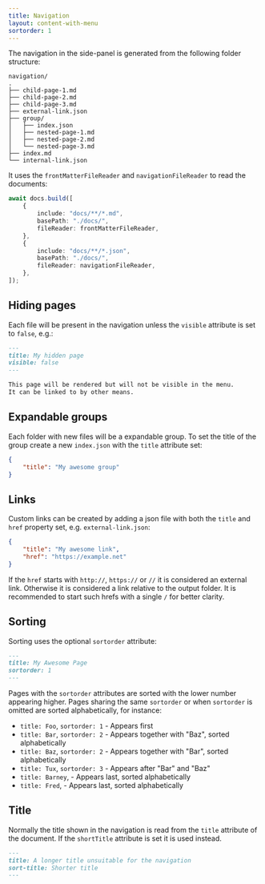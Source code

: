 ```yaml
---
title: Navigation
layout: content-with-menu
sortorder: 1
---
```


The navigation in the side-panel is generated from the following folder structure:

```
navigation/
.
├── child-page-1.md
├── child-page-2.md
├── child-page-3.md
├── external-link.json
├── group/
│   ├── index.json
│   ├── nested-page-1.md
│   ├── nested-page-2.md
│   └── nested-page-3.md
├── index.md
└── internal-link.json
```

It uses the `frontMatterFileReader` and `navigationFileReader` to read the documents:

```ts
await docs.build([
    {
        include: "docs/**/*.md",
        basePath: "./docs/",
        fileReader: frontMatterFileReader,
    },
    {
        include: "docs/**/*.json",
        basePath: "./docs/",
        fileReader: navigationFileReader,
    },
]);
```

## Hiding pages

Each file will be present in the navigation unless the `visible` attribute is set to `false`, e.g.:

```md
---
title: My hidden page
visible: false
---

This page will be rendered but will not be visible in the menu.
It can be linked to by other means.
```

## Expandable groups

Each folder with new files will be a expandable group.
To set the title of the group create a new `index.json` with the `title` attribute set:

```json
{
    "title": "My awesome group"
}
```

## Links

Custom links can be created by adding a json file with both the `title` and `href` property set, e.g. `external-link.json`:

```json
{
    "title": "My awesome link",
    "href": "https://example.net"
}
```

If the `href` starts with `http://`, `https://` or `//` it is considered an external link.
Otherwise it is considered a link relative to the output folder.
It is recommended to start such hrefs with a single `/` for better clarity.

## Sorting

Sorting uses the optional `sortorder` attribute:

```md
---
title: My Awesome Page
sortorder: 1
---
```

Pages with the `sortorder` attributes are sorted with the lower number appearing higher.
Pages sharing the same `sortorder` or when `sortorder` is omitted are sorted alphabetically, for instance:

-   `title: Foo`, `sortorder: 1` - Appears first
-   `title: Bar`, `sortorder: 2` - Appears together with "Baz", sorted alphabetically
-   `title: Baz`, `sortorder: 2` - Appears together with "Bar", sorted alphabetically
-   `title: Tux`, `sortorder: 3` - Appears after "Bar" and "Baz"
-   `title: Barney`, - Appears last, sorted alphabetically
-   `title: Fred`, - Appears last, sorted alphabetically

## Title

Normally the title shown in the navigation is read from the `title` attribute of the document.
If the `shortTitle` attribute is set it is used instead.

```md
---
title: A longer title unsuitable for the navigation
sort-title: Shorter title
---
```
